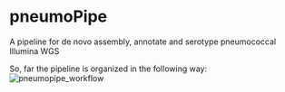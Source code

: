 # pneumoPipe
A pipeline for de novo assembly, annotate and serotype pneumococcal Illumina WGS 

So, far the pipeline is organized in the following way:
![pneumopipe_workflow](https://github.com/juanjo255/pneumoPipe/blob/main/img/pneumopipe.jpg)

